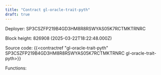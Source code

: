 ```yaml
---
title: "Contract gl-oracle-trait-pyth"
draft: true
---
```

Deployer: SP3CSZFP219B4GD3HM8R8RSWYAS05K7RCTMKTRNRC


 



Block height: 826908 (2025-03-22T18:22:48.000Z)

Source code: {{<contractref "gl-oracle-trait-pyth" SP3CSZFP219B4GD3HM8R8RSWYAS05K7RCTMKTRNRC gl-oracle-trait-pyth>}}

Functions:


